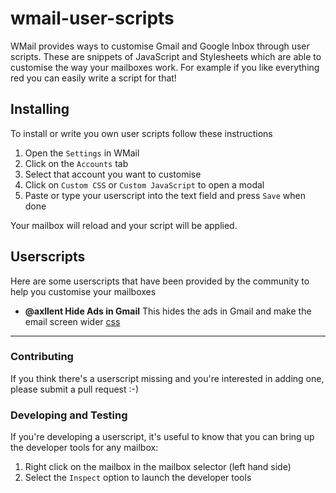 # wmail-user-scripts
WMail provides ways to customise Gmail and Google Inbox through user scripts. These are snippets of JavaScript and Stylesheets which are able to customise the way your mailboxes work. For example if you like everything red you can easily write a script for that!

## Installing
To install or write you own user scripts follow these instructions

1. Open the `Settings` in WMail
2. Click on the `Accounts` tab
3. Select that account you want to customise
4. Click on `Custom CSS` or `Custom JavaScript` to open a modal
5. Paste or type your userscript into the text field and press `Save` when done

Your mailbox will reload and your script will be applied.

## Userscripts

Here are some userscripts that have been provided by the community to help you customise your mailboxes

* **@axllent Hide Ads in Gmail** This hides the ads in Gmail and make the email screen wider [css](axllent/hideads/userscript.css)

---

### Contributing

If you think there's a userscript missing and you're interested in adding one, please submit a pull request :-)

### Developing and Testing

If you're developing a userscript, it's useful to know that you can bring up the developer tools for any mailbox:

1. Right click on the mailbox in the mailbox selector (left hand side)
2. Select the `Inspect` option to launch the developer tools
